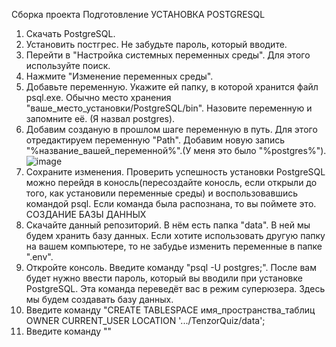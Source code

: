 Сборка проекта
Подготовление
УСТАНОВКА POSTGRESQL
1. Скачать PostgreSQL.
2. Установить постгрес. Не забудьте пароль, который вводите.
3. Перейти в "Настройка системных переменных среды". Для этого используйте поиск.
4. Нажмите "Изменение переменных среды".
5. Добавьте переменную. Укажите ей папку, в которой хранится файл psql.exe. Обычно место хранения "ваше_место_установки/PostgreSQL/bin". Назовите переменную и запомните её. (Я назвал postgres).
6. Добавим созданую в прошлом шаге переменную в путь. Для этого отредактируем переменную "Path". Добавим новую запись "%название_вашей_переменной%".(У меня это было "%postgres%").
![image](https://github.com/xPotat0/TenzorQuiz/assets/106258306/bf69d68a-a9db-4873-9b98-5e2dc7516d80)
7. Сохраните изменения. Проверить успешность установки PostgreSQL можно перейдя в коносль(пересоздайте коносль, если открыли до того, как установили переменные среды) и воспользовавшись командой psql. Если команда была распознана, то вы поймете это.
СОЗДАНИЕ БАЗЫ ДАННЫХ
1. Скачайте данный репозиторий. В нём есть папка "data". В ней мы будем хранить базу данных. Если хотите использовать другую папку на вашем компьютере, то не забудье изменить переменные в папке ".env".
2. Откройте консоль. Введите команду "psql -U postgres;". После вам будет нужно ввести пароль, который вы вводили при установке PostgreSQL. Эта команда переведёт вас в режим суперюзера. Здесь мы будем создавать базу данных.
3. Введите команду "CREATE TABLESPACE имя_пространства_таблиц OWNER CURRENT_USER LOCATION '.../TenzorQuiz/data';
4. Введите команду ""
